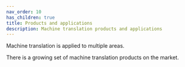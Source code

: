 ```yaml
---
nav_order: 10
has_children: true
title: Products and applications
description: Machine translation products and applications
---
```


Machine translation is applied to multiple areas.

There is a growing set of machine translation products on the market.
